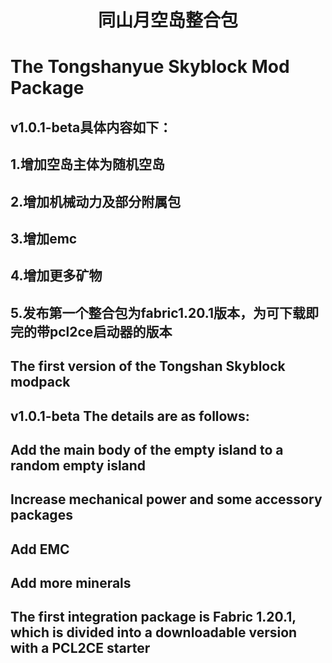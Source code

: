 # &emsp;&emsp;&emsp;&emsp;&emsp;同山月空岛整合包
# The Tongshanyue Skyblock Mod Package
##  v1.0.1-beta具体内容如下：
##  1.增加空岛主体为随机空岛
##  2.增加机械动力及部分附属包
##  3.增加emc
##  4.增加更多矿物
##  5.发布第一个整合包为fabric1.20.1版本，为可下载即完的带pcl2ce启动器的版本
##  The first version of the Tongshan Skyblock modpack
##  v1.0.1-beta The details are as follows:
##  Add the main body of the empty island to a random empty island
##  Increase mechanical power and some accessory packages
##  Add EMC
##  Add more minerals
##  The first integration package is Fabric 1.20.1, which is divided into a downloadable version with a PCL2CE starter
